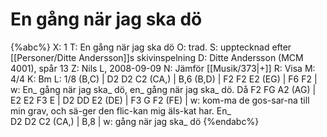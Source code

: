 # En gång när jag ska dö

{%abc%}
X: 1
T: En gång när jag ska dö
O: trad.
S: upptecknad efter [[Personer/Ditte Andersson]]s skivinspelning
D: Ditte Andersson (MCM 4001), spår 13
Z: Nils L, 2008-09-09
N: Jämför [[Musik/373|+]]
R: Visa
M: 4/4
K: Bm
L: 1/8
(B,C) | D2 D2 C2 (CA,) | B,6 (B,D) | F2 F2 E2 (EG) | F6 F2 |
w: En_ gång när jag ska_ dö, en_ gång när jag ska_ dö. Då
F2 FG A2 (AG) | E2 E2 F3 E | D2 DD E2 (DE) | F3 G F2 (FE) |
w: kom-ma de gos-sar-na till min grav, och sä-ger den flic-kan mig äls-kat har. En_  
D2 D2 C2 (CA,) | B,8 |
w: gång när jag ska_ dö
{%endabc%}

